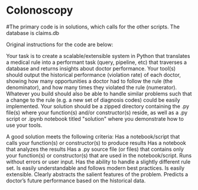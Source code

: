 # Colonoscopy
#The primary code is in solutions, which calls for the other scripts. The database is claims.db

Original instructions for the code are below:

Your task is to create a scalable/extensible system in Python that translates a medical rule into a performant task (query, pipeline, etc) that traverses a database and returns insights about doctor performance. Your tool(s) should output the historical performance (violation rate) of each doctor, showing how many opportunities a doctor had to follow the rule (the denominator), and how many times they violated the rule (numerator). Whatever you build should also be able to handle similar problems such that a change to the rule (e.g. a new set of diagnosis codes) could be easily implemented. Your solution should be a zipped directory containing the .py file(s) where your function(s) and/or constructor(s) reside, as well as a .py script or .ipynb notebook titled "solution" where you demonstrate how to use your tools.

A good solution meets the following criteria: 
Has a notebook/script that calls your function(s) or constructor(s) to produce results
Has a notebook that analyzes the results 
Has a .py source file (or files) that contains only your function(s) or constructor(s) that are used in the notebook/script.
Runs without errors or user input. 
Has the ability to handle a slightly different rule set.
Is easily understandable and follows modern best practices.
Is easily extensible.
Clearly abstracts the salient features of the problem.
Predicts a doctor’s future performance based on the historical data.

